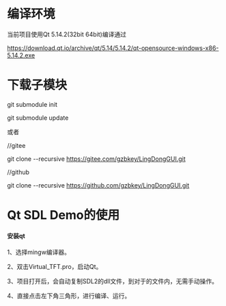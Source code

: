 # 编译环境

当前项目使用Qt 5.14.2(32bit 64bit)编译通过

https://download.qt.io/archive/qt/5.14/5.14.2/qt-opensource-windows-x86-5.14.2.exe

# 下载子模块

git submodule init

git submodule update

或者

//gitee

git clone --recursive https://gitee.com/gzbkey/LingDongGUI.git

//github 

git clone --recursive https://github.com/gzbkey/LingDongGUI.git

# Qt SDL Demo的使用

#### 安装qt

1、选择mingw编译器。

2、双击Virtual_TFT.pro，启动Qt。

3、项目打开后，会自动复制SDL2的dll文件，到对于的文件内，无需手动操作。

4、直接点击左下角三角形，进行编译、运行。
